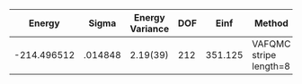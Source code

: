 | Energy      | Sigma   | Energy Variance | DOF | Einf    | Method                 | Reference |
|-------------|---------|-----------------|-----|---------|------------------------|-----------|
| -214.496512 | .014848 | 2.19(39)        | 212 | 351.125 | VAFQMC stripe length=8 | [paper](https://journals.aps.org/prb/abstract/10.1103/PhysRevB.107.115133) [code](https://git-scm.sissa.it/TurboLattice/HST_AAD/example/16x16/U8/stripel8doping1su8m6/b1.3n/pbc) |
